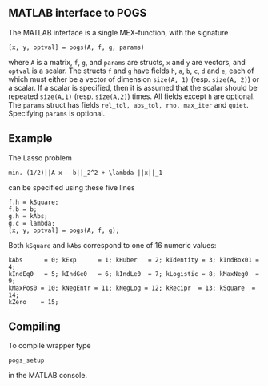 ## MATLAB interface to POGS

The MATLAB interface is a single MEX-function, with the signature 

```
[x, y, optval] = pogs(A, f, g, params)
```

where `A` is a matrix, `f`, `g`, and  `params` are structs, `x` and `y` are vectors, and `optval` is a scalar.  The structs `f` and `g` have fields `h`, `a`, `b`, `c`, `d` and `e`, each of which must either be a vector of dimension `size(A, 1)` (resp. `size(A, 2)`) or a scalar. If a scalar is specified, then it is assumed that the scalar should be repeated `size(A,1)` (resp. `size(A,2)`) times. All fields except `h` are optional. The `params` struct has fields `rel_tol, abs_tol, rho, max_iter` and `quiet`. Specifying `params` is optional.

Example
-------

The Lasso problem

```
min. (1/2)||A x - b||_2^2 + \lambda ||x||_1
```
can be specified using these five lines

```
f.h = kSquare;
f.b = b;
g.h = kAbs;
g.c = lambda;
[x, y, optval] = pogs(A, f, g);
```
Both `kSquare` and `kAbs` correspond to one of 16 numeric values:

```
kAbs      = 0; kExp      = 1; kHuber   = 2; kIdentity = 3; kIndBox01 = 4;
kIndEq0   = 5; kIndGe0   = 6; kIndLe0  = 7; kLogistic = 8; kMaxNeg0  = 9;
kMaxPos0 = 10; kNegEntr = 11; kNegLog = 12; kRecipr  = 13; kSquare  = 14;
kZero    = 15;
```

Compiling
---------
To compile wrapper type

```
pogs_setup
```

in the MATLAB console.  



